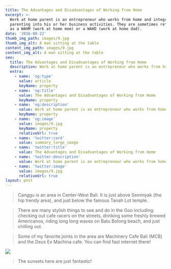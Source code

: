 ```yaml
---
title: The Advantages and Disadvantages of Working from Home
excerpt: >-
  Work at home parent is an entrepreneur who works from home and integrates
  parenting into his or her business activities. They are sometimes referred to
  as a WAHM (work at home mom) or a WAHD (work at home dad).
date: '2016-08-22'
thumb_img_path: images/9.jpg
thumb_img_alt: A man sitting at the table
content_img_path: images/9.jpg
content_img_alt: A man sitting at the table
seo:
  title: The Advantages and Disadvantages of Working from Home
  description: Work at home parent is an entrepreneur who works from home
  extra:
    - name: 'og:type'
      value: article
      keyName: property
    - name: 'og:title'
      value: The Advantages and Disadvantages of Working from Home
      keyName: property
    - name: 'og:description'
      value: Work at home parent is an entrepreneur who works from home
      keyName: property
    - name: 'og:image'
      value: images/9.jpg
      keyName: property
      relativeUrl: true
    - name: 'twitter:card'
      value: summary_large_image
    - name: 'twitter:title'
      value: The Advantages and Disadvantages of Working from Home
    - name: 'twitter:description'
      value: Work at home parent is an entrepreneur who works from home
    - name: 'twitter:image'
      value: images/9.jpg
      relativeUrl: true
layout: post
---
```


> Canggu is an area in Center-West Bali. It is just above Seminyak (the hip trendy area), and just below the famous Tanah Lot temple.

> There are many stylish things to see and do in the Goo including: checking out cafe racers on the streets, drinking some freshly brewed Americanos, riding long long waves on Batu Bolong beach, and just chilling out.

> Some of my favorite joints in the area are Machinery Cafe Bali (MCB) and the Deus Ex Machina cafe. You can find fast internet there!

<img src='https://i.imgur.com/ISoRflP.jpg' class='img-rounded'>

> The sunsets here are just fantastic!
